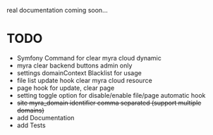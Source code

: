 real documentation coming soon...

# TODO

* Symfony Command for clear myra cloud dynamic
* myra clear backend buttons admin only
* settings domainContext Blacklist for usage
* file list update hook clear myra cloud resource
* page hook for update, clear page
* setting toggle option for disable/enable file/page automatic hook
* ~~site myra_domain identifier comma separated (support multiple domains)~~
* add Documentation
* add Tests
